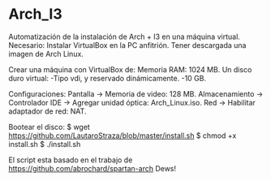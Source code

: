 # Arch_I3
Automatización de la instalación de Arch + I3 en una máquina virtual.
Necesario:
	Instalar VirtualBox en la PC anfitrión.
	Tener descargada una imagen de Arch Linux.

Crear una máquina con VirtualBox de:
	Memoria RAM: 1024 MB.
	Un disco duro virtual:
		-Tipo vdi, y reservado dinámicamente. 
		-10 GB.

Configuraciones:
	Pantalla -> Memoria de video: 128 MB.
	Almacenamiento -> Controlador IDE -> Agregar unidad óptica: Arch_Linux.iso.
	Red -> Habilitar adaptador de red: NAT.

Bootear el disco:
	$ wget https://github.com/LautaroStraza/blob/master/install.sh
	$ chmod +x install.sh
	$ ./install.sh


El script esta basado en el trabajo de https://github.com/abrochard/spartan-arch
Dews!
